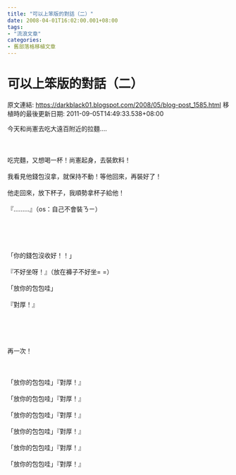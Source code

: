 ```yaml
---
title: "可以上笨版的對話（二）"
date: 2008-04-01T16:02:00.001+08:00
tags: 
- "流浪文章"
categories:
- 舊部落格移植文章
---
```


# 可以上笨版的對話（二）

原文連結: https://darkblack01.blogspot.com/2008/05/blog-post_1585.html
移植時的最後更新日期: 2011-09-05T14:49:33.538+08:00

今天和尚憲去吃大遠百附近的拉麵....<br /><br /><br /><br />吃完麵，又想喝一杯！尚憲起身，去裝飲料！<br /><br />我看見他錢包沒拿，就保持不動！等他回來，再裝好了！<br /><br />他走回來，放下杯子，我順勢拿杯子給他！<br /><br />『.........』（os：自己不會裝ㄋㄧ）<br /><br /><a name='more'></a><br /><br /><br /><br />「你的錢包沒收好！！」<br /><br />『不好坐呀！』（放在褲子不好坐= =）<br /><br />「放你的包包哇」<br /><br />『對厚！』<br /><br /><br /><br /><br /><br />再一次！<br /><br /><br /><br />「放你的包包哇」『對厚！』<br /><br />「放你的包包哇」『對厚！』<br /><br />「放你的包包哇」『對厚！』<br /><br />「放你的包包哇」『對厚！』<br /><br />「放你的包包哇」『對厚！』<br /><br />「放你的包包哇」『對厚！』
